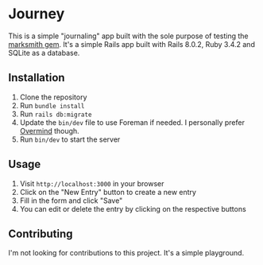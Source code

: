 # Journey

This is a simple "journaling" app built with the sole purpose of testing the
[marksmith gem](https://github.com/avo-hq/marksmith). It's a simple Rails app
built with Rails 8.0.2, Ruby 3.4.2 and SQLite as a database.

## Installation

1. Clone the repository
2. Run `bundle install`
3. Run `rails db:migrate`
4. Update the `bin/dev` file to use Foreman if needed. I personally prefer
   [Overmind](https://evilmartians.com/opensource/overmind) though.
5. Run `bin/dev` to start the server

## Usage

1. Visit `http://localhost:3000` in your browser
2. Click on the "New Entry" button to create a new entry
3. Fill in the form and click "Save"
4. You can edit or delete the entry by clicking on the respective buttons

## Contributing

I'm not looking for contributions to this project. It's a simple playground.
